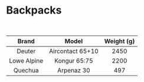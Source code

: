 # Backpacks

<br>

|    Brand    |      Model       | Weight (g) |
| :---------: | :--------------: | :--------: |
|   Deuter    | Aircontact 65+10 |    2450    |
| Lowe Alpine |   Kongur 65:75   |    2200    |
|   Quechua   |    Arpenaz 30    |    497     |
